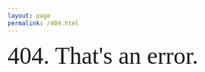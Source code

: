 ```yaml
---
layout: page
permalink: /404.html
---
```

<font face="Coalition" size='18'>404. That's an error.<font>